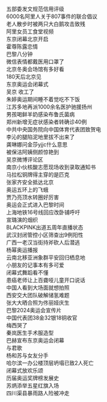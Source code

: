 五部委发文规范信用评级  
6000名阿里人关于807事件的联合倡议  
老人散步时被两只大白鹅攻击致残  
阿里女员工食堂视频  
东京闭幕北京开启  
霍尊陈露恋情  
巴黎八分钟  
微信表情都戴医用口罩了  
北京冬奥会场馆有多好看  
180天后北京见  
东京奥运会闭幕式  
吴京 收工了  
朱婷奥运期间睡不着觉吃不下饭  
江苏多地再派1000余名医护驰援扬州  
男孩喝鲜羊奶感染布鲁氏菌病  
郑州新增无症状感染者转确诊40例  
中共中央国务院向中国体育代表团致贺电  
李沁的腿陷泥地里拔不出来了  
龚琳娜问金莎yjjc什么意思  
被保洁阿姨侧颜惊艳到  
吴京微博评论区  
南京小伙核酸志愿现场收到录取通知书  
马拉松铜牌得主穿的是匹克  
张家齐安全抵达北京  
奥运五环上的飞蛾  
贾乃亮顶水转圈好厉害  
奥运会正式进入巴黎时间  
上海地铁16号线回应改卧铺呼吁  
宣璐演的烟织  
BLACKPINK出道五周年直播状态  
武汉封闭管控小区筛查出9例阳性  
广西一老汉当街持斧砍人后潜逃  
杨幂奥运播报  
云南北移亚洲象群平安回归栖息地  
小朋友的记事本有多可爱  
闭幕式舞蹈看不懂  
患癌老师让上百聋哑儿童开口说话  
中国人看到大场面就想拍照  
西安交大团队破解储氢难题  
张大大晒合照为佟丽娅庆生  
巴黎2024奥运会宣传片  
中国代表团38金32银18铜收官  
梅西哭了  
秦岚医生手术服造型  
巴赫宣布东京奥运会闭幕  
与君歌  
杨和苏与女友分手  
哈尔滨一办公楼顶层坍塌已致2人死亡  
闭幕式放欢乐颂  
历届奥运奖牌榜发展史  
苏炳添举五星红旗入场  
四川渠县暴雨路人险被冲走  
